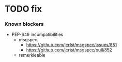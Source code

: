 # TODO fix
### Known blockers

- PEP-649 incompatibilities
  - msgspec
    - https://github.com/jcrist/msgspec/issues/651
    - https://github.com/jcrist/msgspec/pull/852
  - remerkleable
